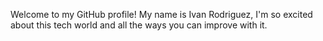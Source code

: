 Welcome to my GitHub profile!
My name is Ivan Rodriguez, I'm so excited about this tech world and all the ways you can improve with it.
